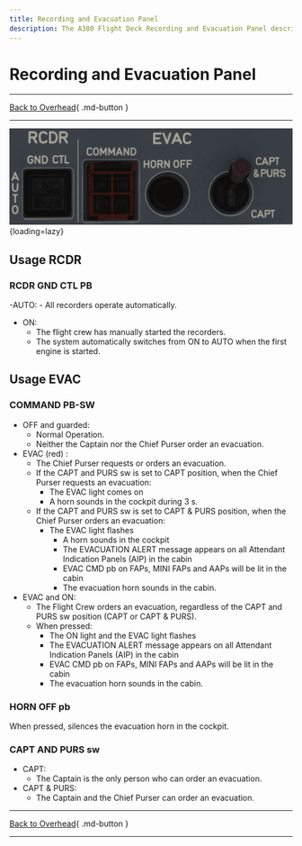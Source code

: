```yaml
---
title: Recording and Evacuation Panel
description: The A380 Flight Deck Recording and Evacuation Panel description.
---
```


# Recording and Evacuation Panel

---

[Back to Overhead](../overviews/ovhd.md){ .md-button }

---

![Recording and Evacuation Panel](../../../assets/a380x-briefing/flight-deck/ovhd/evac-panel.png "Recording and Evacuation Panel"){loading=lazy}

[//]: # (TODO API Doc Link)

## Usage RCDR

### RCDR GND CTL PB

-AUTO: 
    - All recorders operate automatically.
- ON:
    - The flight crew has manually started the recorders.
    - The system automatically switches from ON to AUTO when the first engine is started.

## Usage EVAC

### COMMAND PB-SW

- OFF and guarded:
    - Normal Operation. 
    - Neither the Captain nor the Chief Purser order an evacuation.
- EVAC (red) : 
    - The Chief Purser requests or orders an evacuation.
    - If the CAPT and PURS sw is set to CAPT position, when the Chief Purser requests an evacuation:
        - The EVAC light comes on
        - A horn sounds in the cockpit during 3 s.
    - If the CAPT and PURS sw is set to CAPT & PURS position, when the Chief Purser orders an evacuation:
        - The EVAC light flashes
          - A horn sounds in the cockpit
          - The EVACUATION ALERT message appears on all Attendant Indication Panels (AIP) in the cabin
          - EVAC CMD pb on FAPs, MINI FAPs and AAPs will be lit in the cabin
          - The evacuation horn sounds in the cabin.
- EVAC and ON:
    - The Flight Crew orders an evacuation, regardless of the CAPT and PURS sw position (CAPT or CAPT & PURS).
    - When pressed:
        - The ON light and the EVAC light flashes
        - The EVACUATION ALERT message appears on all Attendant Indication
          Panels (AIP) in the cabin
        - EVAC CMD pb on FAPs, MINI FAPs and AAPs will be lit in the cabin
        - The evacuation horn sounds in the cabin.

### HORN OFF pb
When pressed, silences the evacuation horn in the cockpit.

### CAPT AND PURS sw

- CAPT:
    - The Captain is the only person who can order an evacuation.
- CAPT & PURS:
    - The Captain and the Chief Purser can order an evacuation.

---

[Back to Overhead](../overviews/ovhd.md){ .md-button }

---

